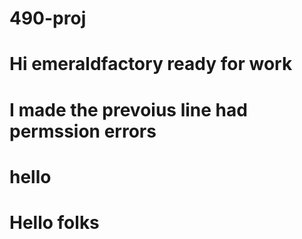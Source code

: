 # 490-proj
# Hi emeraldfactory ready for work
# I made the prevoius line had permssion errors
# hello
# Hello folks

